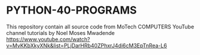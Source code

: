 # PYTHON-40-PROGRAMS
This repository contain all source code from MoTech COMPUTERS YouTube channel tutorials by Noel Moses Mwadende
https://www.youtube.com/watch?v=MvKKbXkyXNk&list=PLjDarHRb40ZPhxrJ4di6cM3EpTnRea-L6

